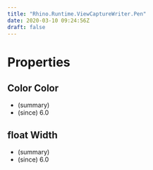 ```yaml
---
title: "Rhino.Runtime.ViewCaptureWriter.Pen"
date: 2020-03-10 09:24:56Z
draft: false
---
```


# Properties
## Color Color
- (summary) 
- (since) 6.0
## float Width
- (summary) 
- (since) 6.0
